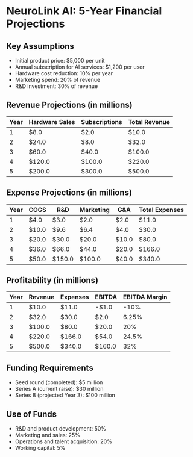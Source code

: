 # NeuroLink AI: 5-Year Financial Projections

## Key Assumptions
- Initial product price: $5,000 per unit
- Annual subscription for AI services: $1,200 per user
- Hardware cost reduction: 10% per year
- Marketing spend: 20% of revenue
- R&D investment: 30% of revenue

## Revenue Projections (in millions)

| Year | Hardware Sales | Subscriptions | Total Revenue |
|------|----------------|---------------|---------------|
| 1    | $8.0           | $2.0          | $10.0         |
| 2    | $24.0          | $8.0          | $32.0         |
| 3    | $60.0          | $40.0         | $100.0        |
| 4    | $120.0         | $100.0        | $220.0        |
| 5    | $200.0         | $300.0        | $500.0        |

## Expense Projections (in millions)

| Year | COGS | R&D  | Marketing | G&A  | Total Expenses |
|------|------|------|-----------|------|----------------|
| 1    | $4.0 | $3.0 | $2.0      | $2.0 | $11.0          |
| 2    | $10.0| $9.6 | $6.4      | $4.0 | $30.0          |
| 3    | $20.0| $30.0| $20.0     | $10.0| $80.0          |
| 4    | $36.0| $66.0| $44.0     | $20.0| $166.0         |
| 5    | $50.0| $150.0| $100.0   | $40.0| $340.0         |

## Profitability (in millions)

| Year | Revenue | Expenses | EBITDA | EBITDA Margin |
|------|---------|----------|--------|---------------|
| 1    | $10.0   | $11.0    | -$1.0  | -10%          |
| 2    | $32.0   | $30.0    | $2.0   | 6.25%         |
| 3    | $100.0  | $80.0    | $20.0  | 20%           |
| 4    | $220.0  | $166.0   | $54.0  | 24.5%         |
| 5    | $500.0  | $340.0   | $160.0 | 32%           |

## Funding Requirements
- Seed round (completed): $5 million
- Series A (current raise): $30 million
- Series B (projected Year 3): $100 million

## Use of Funds
- R&D and product development: 50%
- Marketing and sales: 25%
- Operations and talent acquisition: 20%
- Working capital: 5%

